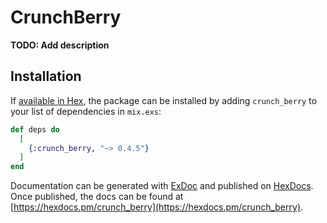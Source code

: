 # CrunchBerry

**TODO: Add description**

## Installation

If [available in Hex](https://hex.pm/docs/publish), the package can be installed
by adding `crunch_berry` to your list of dependencies in `mix.exs`:

```elixir
def deps do
  [
    {:crunch_berry, "~> 0.4.5"}
  ]
end
```

Documentation can be generated with [ExDoc](https://github.com/elixir-lang/ex_doc)
and published on [HexDocs](https://hexdocs.pm). Once published, the docs can
be found at [https://hexdocs.pm/crunch_berry](https://hexdocs.pm/crunch_berry).

